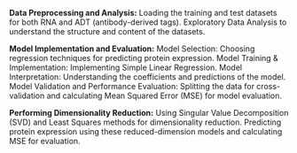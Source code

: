 **Data Preprocessing and Analysis:**
Loading the training and test datasets for both RNA and ADT (antibody-derived tags).
Exploratory Data Analysis to understand the structure and content of the datasets.

**Model Implementation and Evaluation:**
Model Selection: Choosing regression techniques for predicting protein expression.
Model Training & Implementation: Implementing Simple Linear Regression.
Model Interpretation: Understanding the coefficients and predictions of the model.
Model Validation and Performance Evaluation: Splitting the data for cross-validation and calculating Mean Squared Error (MSE) for model evaluation.

**Performing Dimensionality Reduction:**
Using Singular Value Decomposition (SVD) and Least Squares methods for dimensionality reduction.
Predicting protein expression using these reduced-dimension models and calculating MSE for evaluation.
